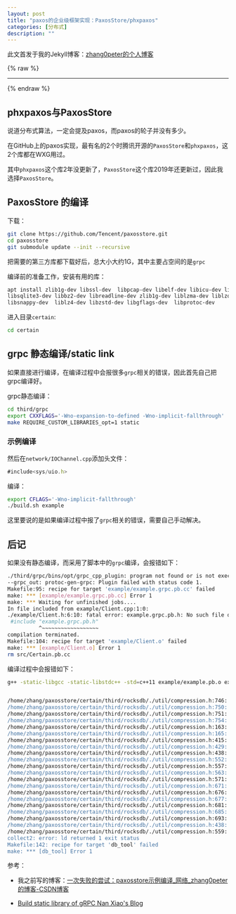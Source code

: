 ```yaml
---
layout: post
title: "paxos的企业级框架实现：PaxosStore/phxpaxos"
categories: [分布式]
description: ""
---
```


此文首发于我的Jekyll博客：[zhang0peter的个人博客](https://zhang0peter.com)         

{% raw %}
***          
{% endraw %}

## phxpaxos与PaxosStore
说道分布式算法，一定会提及paxos，而paxos的轮子并没有多少。

在GitHub上的paxos实现，最有名的2个时腾讯开源的`PaxosStore`和`phxpaxos`，这2个库都在WXG用过。

其中`phxpaxos`这个库2年没更新了，`PaxosStore`这个库2019年还更新过，因此我选择`PaxosStore`。

## PaxosStore 的编译
下载：
```sh
git clone https://github.com/Tencent/paxosstore.git
cd paxosstore
git submodule update --init --recursive
```
把需要的第三方库都下载好后，总大小大约1G，其中主要占空间的是`grpc`

编译前的准备工作，安装有用的库：
```sh
apt install zlib1g-dev libssl-dev  libpcap-dev libelf-dev libicu-dev libreadline-dev libtool  libsysfs-dev \
libsqlite3-dev libbz2-dev libreadline-dev zlib1g-dev liblzma-dev liblzo2-dev   \
libsnappy-dev  liblz4-dev libzstd-dev libgflags-dev  libprotoc-dev
```

进入目录`certain`:
```sh
cd certain
```

## grpc 静态编译/static link
如果直接进行编译，在编译过程中会报很多`grpc`相关的错误，因此首先自己把grpc编译好。

grpc静态编译：
```sh
cd third/grpc
export CXXFLAGS='-Wno-expansion-to-defined -Wno-implicit-fallthrough'
make REQUIRE_CUSTOM_LIBRARIES_opt=1 static
```

### 示例编译
然后在`network/IOChannel.cpp`添加头文件：
```js
#include<sys/uio.h>
```
编译：
```sh
export CFLAGS='-Wno-implicit-fallthrough'
./build.sh example
```
这里要说的是如果编译过程中报了`grpc`相关的错误，需要自己手动解决。








## 后记

如果没有静态编译，而采用了脚本中的`grpc`编译，会报错如下：
```sh
./third/grpc/bins/opt/grpc_cpp_plugin: program not found or is not executable
--grpc_out: protoc-gen-grpc: Plugin failed with status code 1.
Makefile:95: recipe for target 'example/example.grpc.pb.cc' failed
make: *** [example/example.grpc.pb.cc] Error 1
make: *** Waiting for unfinished jobs....
In file included from example/Client.cpp:1:0:
./example/Client.h:6:10: fatal error: example.grpc.pb.h: No such file or directory
 #include "example.grpc.pb.h"
          ^~~~~~~~~~~~~~~~~~~
compilation terminated.
Makefile:104: recipe for target 'example/Client.o' failed
make: *** [example/Client.o] Error 1
rm src/Certain.pb.cc
```


编译过程中会报错如下：

```sh
g++ -static-libgcc -static-libstdc++ -std=c++11 example/example.pb.o example/example.grpc.pb.o example/Client.o example/Coding.o example/DBImpl.o example/PLogImpl.o example/CertainUserImpl.o example/UserWorker.o example/ServiceImpl.o example/UUIDGenerator.o example/TemporaryTable.o example/CoHashLock.o example/BenchTool.o libcertain.a -o bench_tool ./third/protobuf/src/.libs/libprotobuf.a ./third/libco/lib/libcolib.a ./third/rocksdb/librocksdb.a ./third/grpc/libs/opt/libares.a ./third/grpc/libs/opt/libboringssl.a ./third/grpc/libs/opt/libgpr.a ./third/grpc/libs/opt/libgrpc.a ./third/grpc/libs/opt/libgrpc++.a ./third/grpc/libs/opt/libgrpc++_core_stats.a ./third/grpc/libs/opt/libgrpc++_cronet.a ./third/grpc/libs/opt/libgrpc_cronet.a ./third/grpc/libs/opt/libgrpc++_error_details.a ./third/grpc/libs/opt/libgrpc_plugin_support.a ./third/grpc/libs/opt/libgrpc_unsecure.a ./third/grpc/libs/opt/libgrpc++_unsecure.a ./third/grpc/libs/opt/libz.a -Wl,--no-as-needed ./third/grpc/libs/opt/libgrpc++_reflection.a -Wl,--as-needed -pthread -ldl


/home/zhang/paxosstore/certain/third/rocksdb/./util/compression.h:746: undefined reference to `ZSTD_compressBound'
/home/zhang/paxosstore/certain/third/rocksdb/./util/compression.h:750: undefined reference to `ZSTD_createCCtx'
/home/zhang/paxosstore/certain/third/rocksdb/./util/compression.h:751: undefined reference to `ZSTD_compress_usingDict'
/home/zhang/paxosstore/certain/third/rocksdb/./util/compression.h:754: undefined reference to `ZSTD_freeCCtx'
/home/zhang/paxosstore/certain/third/rocksdb/./util/compression.h:163: undefined reference to `snappy::MaxCompressedLength(unsigned long)'
/home/zhang/paxosstore/certain/third/rocksdb/./util/compression.h:165: undefined reference to `snappy::RawCompress(char const*, unsigned long, char*, unsigned long*)'
/home/zhang/paxosstore/certain/third/rocksdb/./util/compression.h:415: undefined reference to `BZ2_bzCompressInit'
/home/zhang/paxosstore/certain/third/rocksdb/./util/compression.h:429: undefined reference to `BZ2_bzCompress'
/home/zhang/paxosstore/certain/third/rocksdb/./util/compression.h:438: undefined reference to `BZ2_bzCompressEnd'
/home/zhang/paxosstore/certain/third/rocksdb/./util/compression.h:552: undefined reference to `LZ4_compressBound'
/home/zhang/paxosstore/certain/third/rocksdb/./util/compression.h:557: undefined reference to `LZ4_createStream'
/home/zhang/paxosstore/certain/third/rocksdb/./util/compression.h:563: undefined reference to `LZ4_compress_fast_continue'
/home/zhang/paxosstore/certain/third/rocksdb/./util/compression.h:571: undefined reference to `LZ4_freeStream'
/home/zhang/paxosstore/certain/third/rocksdb/./util/compression.h:671: undefined reference to `LZ4_compressBound'
/home/zhang/paxosstore/certain/third/rocksdb/./util/compression.h:676: undefined reference to `LZ4_createStreamHC'
/home/zhang/paxosstore/certain/third/rocksdb/./util/compression.h:677: undefined reference to `LZ4_resetStreamHC'
/home/zhang/paxosstore/certain/third/rocksdb/./util/compression.h:681: undefined reference to `LZ4_loadDictHC'
/home/zhang/paxosstore/certain/third/rocksdb/./util/compression.h:685: undefined reference to `LZ4_compress_HC_continue'
/home/zhang/paxosstore/certain/third/rocksdb/./util/compression.h:693: undefined reference to `LZ4_freeStreamHC'
/home/zhang/paxosstore/certain/third/rocksdb/./util/compression.h:438: undefined reference to `BZ2_bzCompressEnd'
/home/zhang/paxosstore/certain/third/rocksdb/./util/compression.h:559: undefined reference to `LZ4_loadDict'
collect2: error: ld returned 1 exit status
Makefile:142: recipe for target 'db_tool' failed
make: *** [db_tool] Error 1
```


参考：

- 我之前写的博客：[一次失败的尝试：paxosstore示例编译_网络_zhang0peter的博客-CSDN博客](https://zhang0peter.blog.csdn.net/article/details/97614728)

- [Build static library of gRPC  Nan Xiao's Blog](https://nanxiao.me/en/build-static-library-of-grpc/)